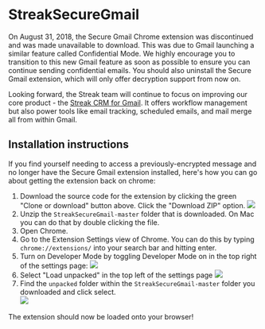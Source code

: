 # StreakSecureGmail

On August 31, 2018, the Secure Gmail Chrome extension was discontinued and was made unavailable to download. This was due to Gmail launching a similar feature called Confidential Mode.
We highly encourage you to transition to this new Gmail feature as soon as possible to ensure you can continue sending confidential emails. You should also uninstall the Secure Gmail extension, which will only offer decryption support from now on.

Looking forward, the Streak team will continue to focus on improving our core product - the [Streak CRM for Gmail](https://www.streak.com). It offers workflow management but also power tools like email tracking, scheduled emails, and mail merge all from within Gmail.

## Installation instructions

If you find yourself needing to access a previously-encrypted message and no longer have the Secure Gmail extension installed, here's how you can go about getting the extension back on chrome:

1. Download the source code for the extension by clicking the green "Clone or download" button above.  Click the "Download ZIP" option.
![](https://user-images.githubusercontent.com/12823489/62582195-6e651400-b860-11e9-9143-e4cecabb4b2c.png)
2. Unzip the `StreakSecureGmail-master` folder that is downloaded.  On Mac you can do that by double clicking the file.
3. Open Chrome.
4. Go to the Extension Settings view of Chrome.  You can do this by typing `chrome://extensions/` into your search bar and hitting enter.
5. Turn on Developer Mode by toggling Developer Mode on in the top right of the settings page:
![](https://user-images.githubusercontent.com/12823489/62582770-60b08e00-b862-11e9-92e1-0cef95fc4b22.png)
6. Select "Load unpacked" in the top left of the settings page
![](https://user-images.githubusercontent.com/12823489/62582774-64dcab80-b862-11e9-8eb1-b3486187c4ac.png)
7. Find the `unpacked` folder within the `StreakSecureGmail-master` folder you downloaded and click select.  
![](https://user-images.githubusercontent.com/12823489/62582915-e7fe0180-b862-11e9-8e97-57e663cfdd2f.png)

The extension should now be loaded onto your browser! 
